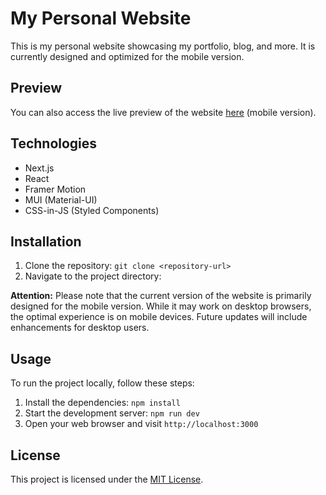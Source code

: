 # My Personal Website

This is my personal website showcasing my portfolio, blog, and more. It is currently designed and optimized for the mobile version.

## Preview


You can also access the live preview of the website [here](https://hossein-krouna.vercel.app) (mobile version).

## Technologies

- Next.js
- React
- Framer Motion
- MUI (Material-UI)
- CSS-in-JS (Styled Components)


## Installation

1. Clone the repository: `git clone <repository-url>`
2. Navigate to the project directory:

**Attention:**
Please note that the current version of the website is primarily designed for the mobile version. While it may work on desktop browsers, the optimal experience is on mobile devices. Future updates will include enhancements for desktop users.

## Usage

To run the project locally, follow these steps:

1. Install the dependencies: `npm install`
2. Start the development server: `npm run dev`
3. Open your web browser and visit `http://localhost:3000`

## License

This project is licensed under the [MIT License](LICENSE).
